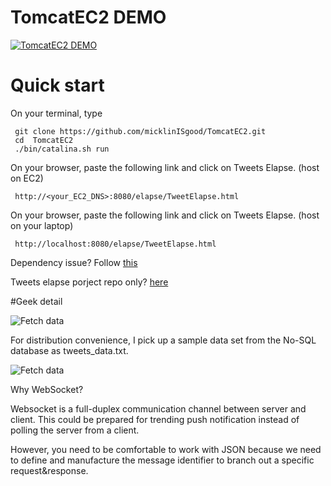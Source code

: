 # TomcatEC2 DEMO
[![TomcatEC2 DEMO](https://img.youtube.com/vi/N3C3V7QRn4k/0.jpg)](https://www.youtube.com/watch?v=N3C3V7QRn4k&index=2&list=PLgxhSvoP-iTpuxlFy0f5Y49fCFSZp22TH)

# Quick start
On your terminal, type
     
     git clone https://github.com/micklinISgood/TomcatEC2.git
     cd  TomcatEC2
     ./bin/catalina.sh run
     
On your browser, paste the following link and click on Tweets Elapse. (host on EC2)

     http://<your_EC2_DNS>:8080/elapse/TweetElapse.html
     
On your browser, paste the following link and click on Tweets Elapse. (host on your laptop)

     http://localhost:8080/elapse/TweetElapse.html 

Dependency issue?
Follow [this](https://www.youtube.com/watch?v=-qPLGRNtgqU) 

Tweets elapse porject repo only? [here](https://github.com/micklinISgood/TweetsElapse) 

#Geek detail

![Fetch data](https://github.com/micklinISgood/TomcatEC2/blob/3d9d841dd323e527adfe3c41755b09b7802fbe62/webapps/docs/fetch.jpg)

For distribution convenience, I pick up a sample data set from the No-SQL database as tweets_data.txt.

![Fetch data](https://github.com/micklinISgood/TomcatEC2/blob/3d9d841dd323e527adfe3c41755b09b7802fbe62/webapps/docs/websocket.jpg)

Why WebSocket?
    
Websocket is a full-duplex communication channel between server and client. This could be prepared for trending push notification instead of polling the server from a client. 

However, you need to be comfortable to work with JSON because we need to define and manufacture the message identifier to branch out a specific request&response. 

